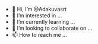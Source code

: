- 👋 Hi, I’m @Adakuvasrt
- 👀 I’m interested in ...
- 🌱 I’m currently learning ...
- 💞️ I’m looking to collaborate on ...
- 📫 How to reach me ...

<!---
Adakuvasrt/Adakuvasrt is a ✨ special ✨ repository because its `README.md` (this file) appears on your GitHub profile.
You can click the Preview link to take a look at your changes.
--->
